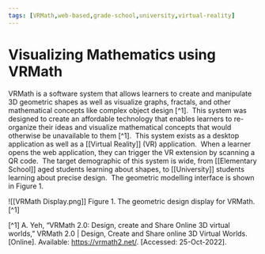 ```yaml
---
tags: [VRMath,web-based,grade-school,university,virtual-reality]
---
```


# Visualizing Mathematics using VRMath

VRMath is a software system that allows learners to create and manipulate 3D geometric shapes as well as visualize graphs, fractals, and other mathematical concepts like complex object design [^1].  This system was designed to create an affordable technology that enables learners to re-organize their ideas and visualize mathematical concepts that would otherwise be unavailable to them [^1].  This system exists as a desktop application as well as a [[Virtual Reality]] (VR) application.  When a learner opens the web application, they can trigger the VR extension by scanning a QR code.  The target demographic of this system is wide, from [[Elementary School]] aged students learning about shapes, to [[University]] students learning about precise design.  The geometric modelling interface is shown in Figure 1.

![[VRMath Display.png]]
Figure 1. The geometric design display for VRMath. [^1]

[^1] A. Yeh, “VRMath 2.0: Design, create and Share Online 3D virtual worlds,” VRMath 2.0 | Design, Create and Share online 3D Virtual Worlds. [Online]. Available: https://vrmath2.net/. [Accessed: 25-Oct-2022].